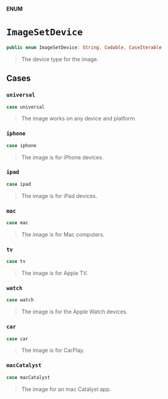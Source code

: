**ENUM**

# `ImageSetDevice`

```swift
public enum ImageSetDevice: String, Codable, CaseIterable
```

> The device type for the image.

## Cases
### `universal`

```swift
case universal
```

> The image works on any device and platform.

### `iphone`

```swift
case iphone
```

> The image is for iPhone devices.

### `ipad`

```swift
case ipad
```

> The image is for iPad devices.

### `mac`

```swift
case mac
```

> The image is for Mac computers.

### `tv`

```swift
case tv
```

> The image is for Apple TV.

### `watch`

```swift
case watch
```

> The image is for the Apple Watch devices.

### `car`

```swift
case car
```

> The image is for CarPlay.

### `macCatalyst`

```swift
case macCatalyst
```

> The image for an mac Catalyst app.
